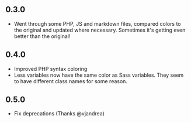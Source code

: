 ## 0.3.0
* Went through some PHP, JS and markdown files, compared colors to the
original and updated where necessary. Sometimes it's getting even better than
the original!

## 0.4.0
* Improved PHP syntax coloring
* Less variables now have the same color as Sass variables. They seem to have
  different class names for some reason.

## 0.5.0
* Fix deprecations (Thanks @vjandrea)
